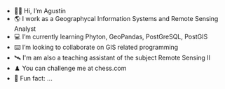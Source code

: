 - 👋🏼 Hi, I’m Agustín
- 🌎 I work as a Geographycal Information Systems and Remote Sensing Analyst
- 💻 I’m currently learning Phyton, GeoPandas, PostGreSQL, PostGIS
- ⌨️ I’m looking to collaborate on GIS related programming
- 🛰️ I'm am also a teaching assistant of the subject Remote Sensing II
- ♟️ You can challenge me at chess.com
- 📑 Fun fact: ...

<!---
agstnrdz/agstnrdz is a 🌱 special 🌱 repository because its `README.md` (this file) appears on your GitHub profile.
You can click the Preview link to take a look at your changes.
--->